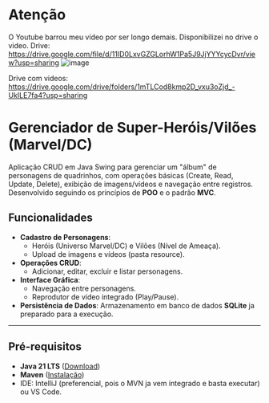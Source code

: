 # Atenção
O Youtube barrou meu vídeo por ser longo demais. Disponibilizei no drive o video.
Drive: https://drive.google.com/file/d/11ID0LxvGZGLorhW1Pa5J9JjYYYcycDvr/view?usp=sharing
![image](https://github.com/user-attachments/assets/8fbd8eb4-7380-41ec-86c2-ea2179d56d75)

Drive com videos: https://drive.google.com/drive/folders/1mTLCod8kmp2D_vxu3oZjd_-UkILE7fa4?usp=sharing


# Gerenciador de Super-Heróis/Vilões (Marvel/DC)

Aplicação CRUD em Java Swing para gerenciar um "álbum" de personagens de quadrinhos, com operações básicas (Create, Read, Update, Delete), exibição de imagens/vídeos e navegação entre registros. Desenvolvido seguindo os princípios de **POO** e o padrão **MVC**.

## Funcionalidades
- **Cadastro de Personagens**: 
  - Heróis (Universo Marvel/DC) e Vilões (Nível de Ameaça).
  - Upload de imagens e vídeos (pasta resource).
- **Operações CRUD**:
  - Adicionar, editar, excluir e listar personagens.
- **Interface Gráfica**:
  - Navegação entre personagens.
  - Reprodutor de vídeo integrado (Play/Pause).
- **Persistência de Dados**: Armazenamento em banco de dados **SQLite** ja preparado para a execução.

---

## Pré-requisitos
- **Java 21 LTS** ([Download](https://www.oracle.com/java/technologies/downloads/))
- **Maven** ([Instalação](https://maven.apache.org/install.html))
- IDE: IntelliJ (preferencial, pois o MVN ja vem integrado e basta executar) ou VS Code.
